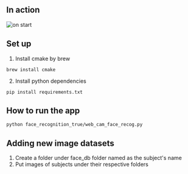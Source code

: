 ## In action
![on start](http://i67.tinypic.com/16hlonk.png)

## Set up

1. Install cmake by brew
```
brew install cmake
```
2. Install python dependencies
```
pip install requirements.txt
```

## How to run the app
```
python face_recognition_true/web_cam_face_recog.py
```

## Adding new image datasets
1. Create a folder under face_db folder named as the subject's name
2. Put images of subjects under their respective folders
